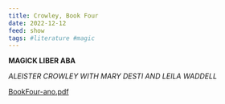 ```yaml
---
title: Crowley, Book Four
date: 2022-12-12
feed: show
tags: #literature #magic 
---
```


**MAGICK LIBER ABA**

*ALEISTER CROWLEY
WITH MARY DESTI AND LEILA WADDELL*

[BookFour-ano.pdf](https://drive.google.com/file/d/1FnkhvD2B3maoIW_VFuVOZya2Tv3BMRHD/view?usp=drivesdk)

